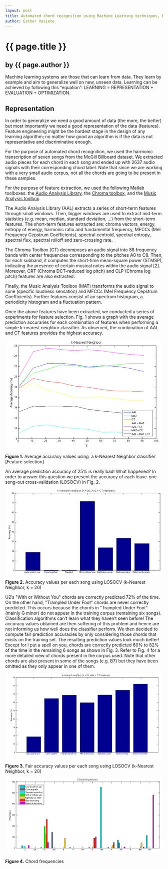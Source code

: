 ```yaml
---
layout: post
title: Automated chord recognition using Machine Learning techniques, Part 1
author: Esther Vasiete
---
```


# {{ page.title }} #

## by {{ page.author }} ##

Machine learning systems are those that can learn from data. They learn by example and aim to generalize well on new, unseen data. Learning can be achieved by following this “equation”: LEARNING = REPRESENTATION + EVALUATION + OPTIMIZATION.

## Representation ##

In order to generalize we need a good amount of data (the more, the better) but most importantly we need a good representation of the data (features). Feature engineering might be the hardest stage in the design of any learning algorithm; no matter how good an algorithm is if the data is not representative and discriminative enough.

For the purpose of automated chord recognition, we used the harmonic transcription of seven songs from the McGill Billboard dataset. We extracted audio pieces for each chord in each song and ended up with 2637 audio signals with their corresponding chord label. Note that since we are working with a very small audio corpus, not all the chords are going to be present in these samples.

For the purpose of feature extraction, we used the following Matlab toolboxes: the [Audio Analysis Library](http://www.mathworks.com/matlabcentral/fileexchange/45831-matlab-audio-analysis-library), the [Chroma toolbox](http://resources.mpi-inf.mpg.de/MIR/chromatoolbox/), and the [Music Analysis toolbox](http://www.pampalk.at/ma/).

The Audio Analysis Library (AAL) extracts a series of short-term features through small windows. Then, bigger windows are used to extract mid-term statistics (e.g. mean, median, standard deviation, …) from the short-term features. The short-term features extracted are: chroma vectors, energy, entropy of energy, harmonic ratio and fundamental frequency, MFCCs (Mel Frequency Cepstrum Coefficients), spectral centroid, spectral entropy, spectral flux, spectral rolloff and zero-crossing rate.

The Chroma Toolbox (CT) decomposes an audio signal into 88 frequency bands with center frequencies corresponding to the pitches A0 to C8. Then, for each subband, it computes the short-time mean-square power (STMSP), indicating the presence of certain musical notes within the audio signal [2]. Moreover, CRT (Chroma DCT-reduced log pitch) and CLP (Chroma log pitch) features are also extracted.

Finally, the Music Analysis Toolbox (MAT) transforms the audio signal to sone (specific loudness sensation) and MFCCs (Mel Frequency Cepstrum Coefficients). Further features consist of an spectrum histogram, a periodicity histogram and a fluctuation pattern.

Once the above features have been extracted, we conducted a series of experiments for feature selection. Fig. 1 shows a graph with the average prediction accuraries for each combination of features when performing a simple k-nearest neighbor classifier. As observed, the combination of AAL and CT features provides the highest accuracy.

![](image03.png)

**Figure 1.** Average accuracy values using  a k-Nearest Neighbor classifier [Feature selection]

An average prediction accuracy of 25% is really bad! What happened? In order to answer this question we present the accuracy of each leave-one-song-out cross-validation (LOSOCV) in Fig. 2.

![](image02.png)

**Figure 2.** Accuracy values per each song using LOSOCV (k-Nearest Neighbor, k = 20)

U2’s "With or Without You" chords are correctly predicted 72% of the time. On the other hand, "Trampled Under Foot" chords are never correctly predicted. This occurs because the chords in "Trampled Under Foot" (mainly G minor) do not appear in the training corpus (remaining six songs). Classification algorithms can’t learn what they haven’t seen before! The accuracy values obtained are then suffering of this problem and hence are not informing us how well does the classifier perform. We then decided to compute fair prediction accuracies by only considering those chords that exists on the training set. The resulting prediction values look much better! Except for I put a spell on you, chords are correctly predicted 60% to 82% of the time in the remaining 6 songs as shown in Fig. 3. Refer to Fig. 4 for a more detailed view of chords present in the corpus used. Note that other chords are also present in some of the songs (e.g. B7) but they have been omitted as they only appear in one of them.

![](image01.png)

**Figure 3.** Fair accuracy values per each song using LOSOCV (k-Nearest Neighbor, k = 20)

![](image00.png)

**Figure 4.** Chord frequencies
